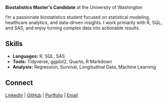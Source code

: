 
**Biostatistics Master's Candidate** at the University of Washington

I’m a passionate biostatistics student focused on statistical modeling, healthcare analytics, and data-driven insights. I work primarily with R, SQL, and SAS, and enjoy turning complex data into actionable results.

## Skills
- **Languages:** R, SQL, SAS  
- **Tools:** Tidyverse, ggplot2, Quarto, R Markdown  
- **Analysis:** Regression, Survival, Longitudinal Data, Machine Learning

## Connect
[LinkedIn](https://linkedin.com/in/obehi-ikpea-7b860a1b9) | [GitHub](https://github.com/Obehiik) | [Portfolio](https://obehiikpea.quarto.pub/obehi-winnifred-ikpeas-data-science-portfolio/) | [Email](mailto:ikpeaobehi3@gmail.com)


